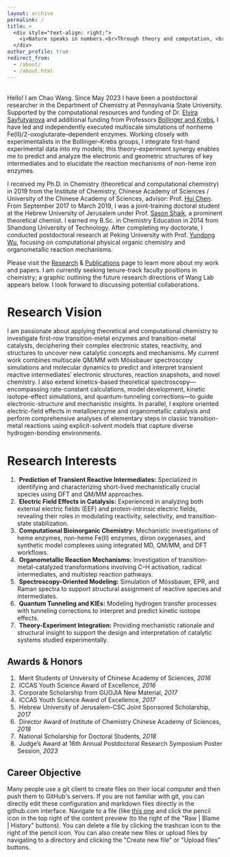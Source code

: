 ```yaml
---
layout: archive
permalink: /
title: >
  <div style="text-align: right;">
    <i>Nature speaks in numbers.<br>Through theory and computation, <br>I interpret them as the language of chemistry<br> — unveiling the elegance of electrons and the beauty of reactivity.</i>
  </div>
author_profile: true
redirect_from: 
  - /about/
  - /about.html
---
```


<br>Hello! I am Chao Wang. Since May 2023 I have been a postdoctoral researcher in the Department of Chemistry at Pennsylvania State University. Supported by the computational resources and funding of Dr. [Elvira Sayfutyarova](https://science.psu.edu/chem/people/evs5812) and additional funding from Professors [Bollinger and Krebs](https://sites.psu.edu/bollingerkrebsgroup/), I have led and independently executed multiscale simulations of nonheme Fe(II)/2-oxoglutarate–dependent enzymes. Working closely with experimentalists in the Bollinger–Krebs groups, I integrate first-hand experimental data into my models; this theory–experiment synergy enables me to predict and analyze the electronic and geometric structures of key intermediates and to elucidate the reaction mechanisms of non-heme iron enzymes.

I received my Ph.D. in Chemistry (theoretical and computational chemistry) in 2019 from the Institute of Chemistry, Chinese Academy of Sciences / University of the Chinese Academy of Sciences, advisor: Prof. [Hui Chen](https://www.webofscience.com/wos/author/record/B-5666-2012). From September 2017 to March 2019, I was a joint-training doctoral student at the Hebrew University of Jerusalem under Prof. [Sason Shaik](https://scholar.google.com/citations?hl=zh-CN&user=00k1P-YAAAAJ&view_op=list_works&sortby=pubdate), a prominent theoretical chemist. I earned my B.Sc. in Chemistry Education in 2014 from Shandong University of Technology. After completing my doctorate, I conducted postdoctoral research at Peking University with Prof. [Yundong Wu](https://www.chem.pku.edu.cn/en/People/AcademicStaff/c5bc1350b7ab4f3cb8a5f9e4d20b07f4.htm), focusing on computational physical organic chemistry and organometallic reaction mechanisms.

Please visit the [Research](https://iloveiron.github.io/teaching/) & [Publications](https://iloveiron.github.io/publications/) page to learn more about my work and papers. I am currently seeking tenure-track faculty positions in chemistry; a graphic outlining the future research directions of Wang Lab appears below. I look forward to discussing potential collaborations.

Research Vision
======
I am passionate about applying theoretical and computational chemistry to investigate first-row transition-metal enzymes and transition-metal catalysts, deciphering their complex electronic states, reactivity, and structures to uncover new catalytic concepts and mechanisms. My current work combines multiscale QM/MM with Mössbauer spectroscopy simulations and molecular dynamics to predict and interpret transient reactive intermediates’ electronic structures, reaction snapshots, and novel chemistry. I also extend kinetics-based theoretical spectroscopy—encompassing rate-constant calculations, model development, kinetic isotope-effect simulations, and quantum-tunneling corrections—to guide electronic-structure and mechanistic insights. In parallel, I explore oriented electric-field effects in metalloenzyme and organometallic catalysis and perform comprehensive analyses of elementary steps in classic transition-metal reactions using explicit-solvent models that capture diverse hydrogen-bonding environments.

Research Interests
======
1. &nbsp;<b>Prediction of Transient Reactive Intermediates:</b> Specialized in identifying and characterizing short-lived mechanistically crucial species using DFT and QM/MM approaches.
1. &nbsp;<b>Electric Field Effects in Catalysis:</b> Experienced in analyzing both external electric fields (EEF) and protein-intrinsic electric fields, revealing their roles in modulating reactivity, selectivity, and transition-state stabilization.
1. &nbsp;<b>Computational Bioinorganic Chemistry:</b> Mechanistic investigations of heme enzymes, non-heme Fe(II) enzymes, diiron oxygenases, and synthetic model complexes using integrated MD, QM/MM, and DFT workflows.
1. &nbsp;<b>Organometallic Reaction Mechanisms:</b> Investigation of transition-metal-catalyzed transformations involving C–H activation, radical intermediates, and multistep reaction pathways.
1. &nbsp;<b>Spectroscopy-Oriented Modeling:</b> Simulation of Mössbauer, EPR, and Raman spectra to support structural assignment of reactive species and intermediates.
1. &nbsp;<b>Quantum Tunneling and KIEs:</b> Modeling hydrogen transfer processes with tunneling corrections to interpret and predict kinetic isotope effects.
1. &nbsp;<b>Theory-Experiment Integration:</b> Providing mechanistic rationale and structural insight to support the design and interpretation of catalytic systems studied experimentally.

Awards & Honors
------
1. &nbsp;Merit Students of University of Chinese Academy of Sciences, <i>2016</i>
1. &nbsp;ICCAS Youth Science Award of Excellence, <i>2016</i>
1. &nbsp;Corporate Scholarship from GUOJIA New Material, <i>2017</i>
1. &nbsp;ICCAS Youth Science Award of Excellence, <i>2017</i>
1. &nbsp;Hebrew University of Jerusalem-CSC Joint Sponsored Scholarship, <i>2017</i>
1. &nbsp;Director Award of Institute of Chemistry Chinese Academy of Sciences, <i>2018</i>
1. &nbsp;National Scholarship for Doctoral Students, <i>2018</i>
1. &nbsp;Judge’s Award at 16th Annual Postdoctoral Research Symposium Poster Session, <i>2023</i>

Career Objective
------
Many people use a git client to create files on their local computer and then push them to GitHub's servers. If you are not familiar with git, you can directly edit these configuration and markdown files directly in the github.com interface. Navigate to a file (like [this one](https://github.com/academicpages/academicpages.github.io/blob/master/_talks/2012-03-01-talk-1.md) and click the pencil icon in the top right of the content preview (to the right of the "Raw | Blame | History" buttons). You can delete a file by clicking the trashcan icon to the right of the pencil icon. You can also create new files or upload files by navigating to a directory and clicking the "Create new file" or "Upload files" buttons. 
